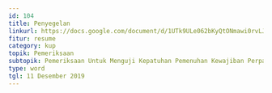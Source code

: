 ```yaml
---
id: 104
title: Penyegelan
linkurl: https://docs.google.com/document/d/1UTk9ULe062bKyQtONmawi0rvLJOBPI-KG5qSAFa9_I8/edit?usp=drivesdk
fitur: resume
category: kup
topik: Pemeriksaan
subtopik: Pemeriksaan Untuk Menguji Kepatuhan Pemenuhan Kewajiban Perpajakan (Sejak 1 Februari 2013)
type: word
tgl: 11 Desember 2019
---
```


